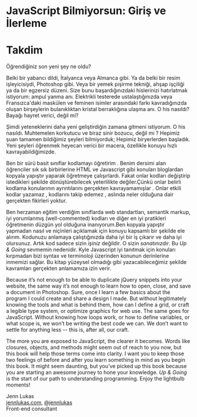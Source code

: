 # JavaScript Bilmiyorsun: Giriş ve İlerleme
# Takdim

Öğrendiğiniz son yeni şey ne oldu?

Belki bir yabancı dildi, İtalyanca veya Almanca gibi. Ya da belki bir resim işleyicisiydi, Photoshop gibi. Veya bir yemek pişirme tekniği, ahşap işçiliği ya da bir egzersiz düzeni. Size bunu başardığınızdaki hislerinizi hatırlatmak istiyorum: ampul yanma anı. Elektrikli testerede ustalaştığınızda veya Fransızca'daki maskülen ve feminen isimler arasındaki farkı kavradığınızda oluşan birşeylerin bulanıklıktan kristal berraklığına ulaşma anı. O his nasıldı? Bayağı hayret verici, değil mi?

Şimdi yeteneklerini daha yeni geliştirdiğin zamana gitmeni istiyorum. O his nasıldı. Muhtemelen korkutucu ve biraz sinir bozucu, değil mi ? Hepimiz şuan tamamen bildiğimiz şeyleri bilmiyorduk; Hepimiz biryerlerden başladık. Yeni şeyleri öğrenmek heyecan verici bir macera, özellikle konuyu hızlı kavrayabildiğimizde.

Ben bir sürü basit sınıflar kodlamayı öğretirim . Benim dersimi alan öğrenciler sık sık birbirlerine HTML ve Javascript gibi konuları bloglardan kopyala yapıştır yaparak öğretmeye çalışırlardı. Fakat onlar kodları değiştirip istedikleri şekilde dönüştürebilecek yeterlilikte değiler.Çünkü onlar belirli kodlama konularının ayrıntılarını gerçekten kavrayamamışlar . Onlar etkili kodlar yazamaz , kodlarını takip edemez , aslında neler olduğuna dair gerçekten fikirleri yoktur. 

Ben herzaman eğitim verdiğim sınıflarda web standartları, semantik markup, iyi yorumlanmış (well-commented) kodları ve diğer en iyi pratikleri öğretmenin düzgün yol olduğuna inanıyorum.Ben kopyala yapıştır yapmadan nasıl ve niçinleri açıklamak için konuyu kapsamlı bir şekilde ele alırım. Kodunuzu anlamaya çalıştığınızda daha iyi bir iş çıkarır ve daha iyi olursunuz. Artık kod sadece sizin *işiniz* değildir. O sizin *sanatınızdır*. Bu *Up & Going* sevmemin nedenidir. Kyle Javascript iyi tanıtmak için konuları kırpmadan bizi syntax ve terminoloji üzerinden konunun derinlerine inmemizi sağlar. Bu kitap yüzeysel olmadığı gibi yazacabileceğimiz şekilde kavramları  gerçekten anlamamıza izin verir.


Because it’s not enough to be able to duplicate jQuery snippets into your website, the same way it’s not enough to learn how to open, close, and save a document in Photoshop. Sure, once I learn a few basics about the program I could create and share a design I made. But without legitimately knowing the tools and what is behind them, how can I define a grid, or craft a legible type system, or optimize graphics for web use. The same goes for JavaScript. Without knowing how loops work, or how to define variables, or what scope is, we won’t be writing the best code we can. We don’t want to settle for anything less -- this is, after all, our craft.

The more you are exposed to JavaScript, the clearer it becomes. Words like closures, objects, and methods might seem out of reach to you now, but this book will help those terms come into clarity. I want you to keep those two feelings of before and after you learn something in mind as you begin this book. It might seem daunting, but you’ve picked up this book because you are starting an awesome journey to hone your knowledge. *Up & Going* is the start of our path to understanding programming. Enjoy the lightbulb moments!

Jenn Lukas<br>
[jennlukas.com](http://jennlukas.com/), [@jennlukas](https://twitter.com/jennlukas)<br>
Front-end consultant
